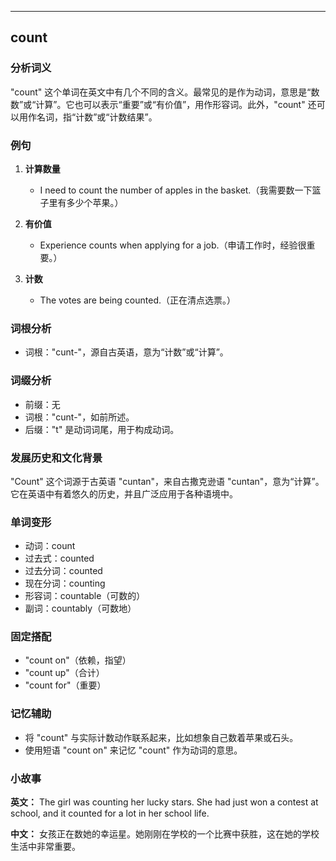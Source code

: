 
---------------
## count
### 分析词义
"count" 这个单词在英文中有几个不同的含义。最常见的是作为动词，意思是“数数”或“计算”。它也可以表示“重要”或“有价值”，用作形容词。此外，"count" 还可以用作名词，指“计数”或“计数结果”。

### 例句
1. **计算数量**
   - I need to count the number of apples in the basket.（我需要数一下篮子里有多少个苹果。）
   
2. **有价值**
   - Experience counts when applying for a job.（申请工作时，经验很重要。）
   
3. **计数**
   - The votes are being counted.（正在清点选票。）

### 词根分析
- 词根："cunt-"，源自古英语，意为“计数”或“计算”。

### 词缀分析
- 前缀：无
- 词根："cunt-"，如前所述。
- 后缀："t" 是动词词尾，用于构成动词。

### 发展历史和文化背景
"Count" 这个词源于古英语 "cuntan"，来自古撒克逊语 "cuntan"，意为“计算”。它在英语中有着悠久的历史，并且广泛应用于各种语境中。

### 单词变形
- 动词：count
- 过去式：counted
- 过去分词：counted
- 现在分词：counting
- 形容词：countable（可数的）
- 副词：countably（可数地）

### 固定搭配
- "count on"（依赖，指望）
- "count up"（合计）
- "count for"（重要）

### 记忆辅助
- 将 "count" 与实际计数动作联系起来，比如想象自己数着苹果或石头。
- 使用短语 "count on" 来记忆 "count" 作为动词的意思。

### 小故事
**英文：**
The girl was counting her lucky stars. She had just won a contest at school, and it counted for a lot in her school life.

**中文：**
女孩正在数她的幸运星。她刚刚在学校的一个比赛中获胜，这在她的学校生活中非常重要。

